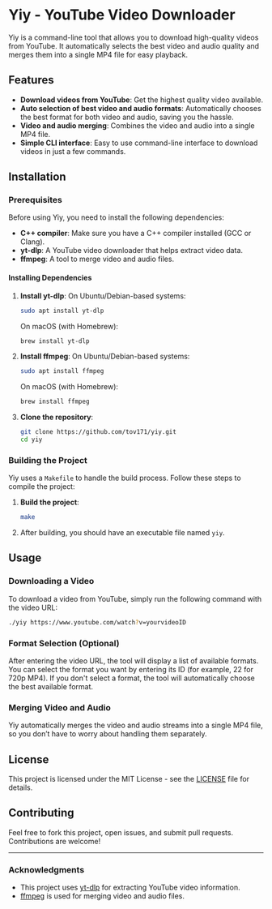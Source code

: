 
# Yiy - YouTube Video Downloader

Yiy is a command-line tool that allows you to download high-quality videos from YouTube. It automatically selects the best video and audio quality and merges them into a single MP4 file for easy playback.

## Features
- **Download videos from YouTube**: Get the highest quality video available.
- **Auto selection of best video and audio formats**: Automatically chooses the best format for both video and audio, saving you the hassle.
- **Video and audio merging**: Combines the video and audio into a single MP4 file.
- **Simple CLI interface**: Easy to use command-line interface to download videos in just a few commands.

## Installation

### Prerequisites
Before using Yiy, you need to install the following dependencies:
- **C++ compiler**: Make sure you have a C++ compiler installed (GCC or Clang).
- **yt-dlp**: A YouTube video downloader that helps extract video data.
- **ffmpeg**: A tool to merge video and audio files.

#### Installing Dependencies

1. **Install yt-dlp**:
   On Ubuntu/Debian-based systems:
   ```bash
   sudo apt install yt-dlp
   ```

   On macOS (with Homebrew):
   ```bash
   brew install yt-dlp
   ```

2. **Install ffmpeg**:
   On Ubuntu/Debian-based systems:
   ```bash
   sudo apt install ffmpeg
   ```

   On macOS (with Homebrew):
   ```bash
   brew install ffmpeg
   ```

3. **Clone the repository**:
   ```bash
   git clone https://github.com/tov171/yiy.git
   cd yiy
   ```

### Building the Project
Yiy uses a `Makefile` to handle the build process. Follow these steps to compile the project:

1. **Build the project**:
   ```bash
   make
   ```

2. After building, you should have an executable file named `yiy`.

## Usage

### Downloading a Video

To download a video from YouTube, simply run the following command with the video URL:

```bash
./yiy https://www.youtube.com/watch?v=yourvideoID
```

### Format Selection (Optional)

After entering the video URL, the tool will display a list of available formats. You can select the format you want by entering its ID (for example, 22 for 720p MP4). If you don't select a format, the tool will automatically choose the best available format.

### Merging Video and Audio

Yiy automatically merges the video and audio streams into a single MP4 file, so you don’t have to worry about handling them separately.

## License

This project is licensed under the MIT License - see the [LICENSE](LICENSE) file for details.

## Contributing

Feel free to fork this project, open issues, and submit pull requests. Contributions are welcome!

---

### **Acknowledgments**

- This project uses [yt-dlp](https://github.com/yt-dlp/yt-dlp) for extracting YouTube video information.
- [ffmpeg](https://ffmpeg.org/) is used for merging video and audio files.

